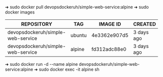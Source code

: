 ➜ sudo docker pull devopsdockeruh/simple-web-service:alpine
➜ sudo docker images

|REPOSITORY   |TAG    |IMAGE ID   |CREATED   |SIZE   |
|---|---|---|---|---|
|devopsdockeruh/simple-web-service   |ubuntu   |4e3362e907d5   |3 days ago   |83MB   |
|devopsdockeruh/simple-web-service   |alpine   |fd312adc88e0   |3 days ago   |15.7MB   |


➜ sudo docker run -d --name alpine devopsdockeruh/simple-web-service:alpine
➜ sudo docker exec -it alpine sh
